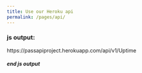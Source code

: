 ```yaml
---
title: Use our Heroku api
permalink: /pages/api/
---
```



### js output:

<div id="javascriptOutput"></div>
https://passapiproject.herokuapp.com/api/v1/Uptime
<script>
    $("#javascriptOutput").after("I wrote this with Javascript")

</script>

##### end js output
